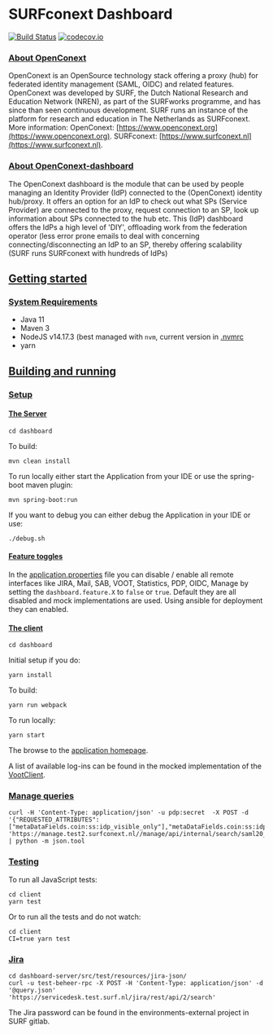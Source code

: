 # SURFconext Dashboard

[![Build Status](https://travis-ci.org/OpenConext/OpenConext-dashboard.svg)](https://travis-ci.org/OpenConext/OpenConext-dashboard)
[![codecov.io](https://codecov.io/github/OpenConext/OpenConext-dashboard/coverage.svg)](https://codecov.io/github/OpenConext/OpenConext-dashboard)

### [About OpenConext](#about_openConext)

OpenConext is an OpenSource technology stack offering a proxy (hub) for federated identity management (SAML, OIDC) and related features. OpenConext was developed by SURF, the Dutch National Research and Education Network (NREN), as part of the SURFworks programme, and has since than seen continuous development. SURF runs an instance of the platform for research and education in The Netherlands as SURFconext. More information: OpenConext: [https://www.openconext.org](https://www.openconext.org). SURFconext: [https://www.surfconext.nl](https://www.surfconext.nl).

### [About OpenConext-dashboard](#about_openConext-dashboard)

The OpenConext dashboard is the module that can be used by people managing an Identity Provider (IdP) connected to the (OpenConext) identity hub/proxy. It offers an option for an IdP to check out what SPs (Service Provider) are connected to the proxy, request connection to an SP, look up information about SPs connected to the hub etc. This (IdP) dashboard offers the IdPs a high level of 'DIY', offloading work from the federation operator (less error prone emails to deal with concerning connecting/disconnecting an IdP to an SP, thereby offering scalability (SURF runs SURFconext with hundreds of IdPs) 

## [Getting started](#getting_started)

### [System Requirements](#system_requirements)

- Java 11
- Maven 3
- NodeJS v14.17.3 (best managed with `nvm`, current version in [.nvmrc](dashboard-gui/.nvmrc)
- yarn

## [Building and running](#building_and_running)

### [Setup](#setup)

#### [The Server](#server)

    cd dashboard

To build:

    mvn clean install

To run locally either start the Application from your IDE or use the spring-boot maven plugin:

    mvn spring-boot:run

If you want to debug you can either debug the Application in your IDE or use:

    ./debug.sh
    
#### [Feature toggles](#feature_toggles)

In the [application.properties](dashboard-server/src/main/resources/application.properties) file you can disable / enable
all remote interfaces like JIRA, Mail, SAB, VOOT, Statistics, PDP, OIDC, Manage by setting the `dashboard.feature.X`
to `false` or `true`. Default they are all disabled and mock implementations are used. Using ansible for
deployment they can enabled.

#### [The client](#client)

    cd dashboard

Initial setup if you do:

    yarn install

To build:

    yarn run webpack

To run locally:

    yarn start

The browse to the [application homepage](http://localhost:3000/services?mockUser=admin).

A list of available log-ins can be found in the mocked implementation of the [VootClient](dashboard-server/src/main/java/dashboard/shibboleth/mock/MockShibbolethFilter.java).

### [Manage queries](#manage_queries)
```
curl -H 'Content-Type: application/json' -u pdp:secret  -X POST -d '{"REQUESTED_ATTRIBUTES":["metaDataFields.coin:ss:idp_visible_only"],"metaDataFields.coin:ss:idp_visible_only":"1"}' 'https://manage.test2.surfconext.nl//manage/api/internal/search/saml20_sp' | python -m json.tool
```

### [Testing](#testing)

To run all JavaScript tests:
```
cd client
yarn test
```
Or to run all the tests and do not watch:
```
cd client
CI=true yarn test
```

### [Jira](#jira)
```
cd dashboard-server/src/test/resources/jira-json/
curl -u test-beheer-rpc -X POST -H 'Content-Type: application/json' -d '@query.json' 'https://servicedesk.test.surf.nl/jira/rest/api/2/search'
```
The Jira password can be found in the environments-external project in SURF gitlab.
